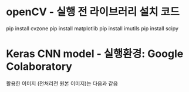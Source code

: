 # openCV - 실행 전 라이브러리 설치 코드
pip install cvzone
pip install matplotlib
pip install imutils
pip install scipy

# Keras CNN model - 실행환경: Google Colaboratory
활용한 이미지 (전처리전 원본 이미지)는 다음과 같음